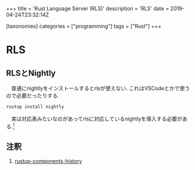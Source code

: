 +++
title = 'Rust Language Server (RLS)'
description =  'RLS'
date = 2019-04-24T23:32:14Z

[taxonomies]
categories = ["programming"]
tags = ["Rust"]
+++

# RLS

## RLSとNightly

　普通にnightlyをインストールするとrlsが使えない. これはVSCodeとかで使うので必要だったりする.


```bash
rustup install nightly
```

　実は対応表みたいなのがあってrlsに対応しているnightlyを導入する必要がある.[<sup>1</sup>](#com-1)


## 注釈
1. <a href="com-1"></a> [rustup-components-history](https://github.com/rust-lang/rustup-components-history)
